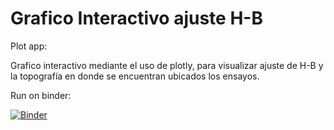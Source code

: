 # Grafico Interactivo ajuste H-B
Plot app:

Grafico interactivo mediante el uso de plotly, para visualizar ajuste de H-B y la topografía en donde se encuentran ubicados los ensayos.


Run on binder:

[![Binder](https://mybinder.org/badge_logo.svg)](https://mybinder.org/v2/gh/jeac1771/Plot-JAC.git/master?urlpath=%2Fapps%2FPlotAward.ipynb)



